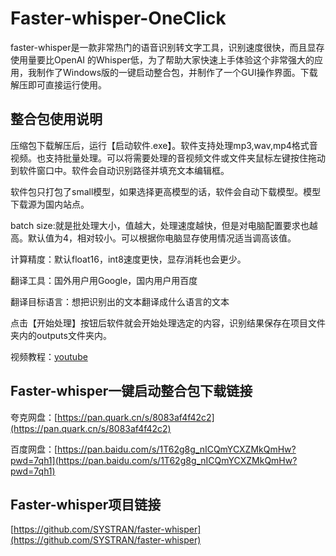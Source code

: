 # Faster-whisper-OneClick

faster-whisper是一款非常热门的语音识别转文字工具，识别速度很快，而且显存使用量要比OpenAI 的Whisper低，为了帮助大家快速上手体验这个非常强大的应用，我制作了Windows版的一键启动整合包，并制作了一个GUI操作界面。下载解压即可直接运行使用。

## 整合包使用说明

压缩包下载解压后，运行【启动软件.exe】。软件支持处理mp3,wav,mp4格式音视频。也支持批量处理。可以将需要处理的音视频文件或文件夹鼠标左键按住拖动到软件窗口中。软件会自动识别路径并填充文本编辑框。

软件包只打包了small模型，如果选择更高模型的话，软件会自动下载模型。模型下载源为国内站点。

batch size:就是批处理大小，值越大，处理速度越快，但是对电脑配置要求也越高。默认值为4，相对较小。可以根据你电脑显存使用情况适当调高该值。

计算精度：默认float16，int8速度更快，显存消耗也会更少。

翻译工具：国外用户用Google，国内用户用百度

翻译目标语言：想把识别出的文本翻译成什么语言的文本

点击【开始处理】按钮后软件就会开始处理选定的内容，识别结果保存在项目文件夹内的outputs文件夹内。

视频教程：[youtube](https://www.youtube.com/watch?v=ZBij8jrDM0M)


## Faster-whisper一键启动整合包下载链接

夸克网盘：[https://pan.quark.cn/s/8083af4f42c2](https://pan.quark.cn/s/8083af4f42c2)

百度网盘：[https://pan.baidu.com/s/1T62g8g_nICQmYCXZMkQmHw?pwd=7qh1](https://pan.baidu.com/s/1T62g8g_nICQmYCXZMkQmHw?pwd=7qh1)

## Faster-whisper项目链接

[https://github.com/SYSTRAN/faster-whisper](https://github.com/SYSTRAN/faster-whisper)
